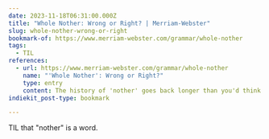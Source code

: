 ```yaml
---
date: 2023-11-18T06:31:00.000Z
title: "Whole Nother: Wrong or Right? | Merriam-Webster"
slug: whole-nother-wrong-or-right
bookmark-of: https://www.merriam-webster.com/grammar/whole-nother
tags:
  - TIL
references:
  - url: https://www.merriam-webster.com/grammar/whole-nother
    name: "'Whole Nother': Wrong or Right?"
    type: entry
    content: The history of 'nother' goes back longer than you'd think
indiekit_post-type: bookmark

---
```


TIL that "nother" is a word.

